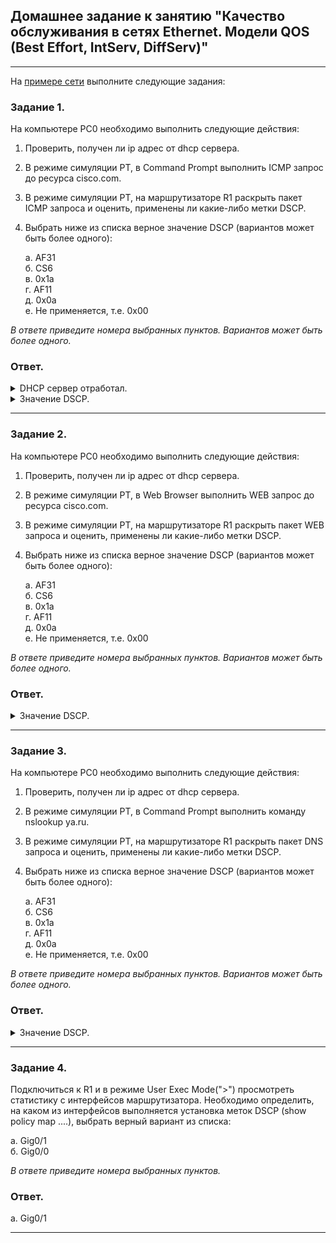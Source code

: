 ## Домашнее задание к занятию "Качество обслуживания в сетях Ethernet. Модели QOS (Best Effort, IntServ, DiffServ)"  

---  

На [примере сети](https://github.com/netology-code/qos-homeworks/blob/main/7-01/qos7_1_homework.pkt) выполните следующие задания:

### Задание 1. 

На компьютере PC0 необходимо выполнить следующие действия:
   1. Проверить, получен ли ip адрес от dhcp сервера.
   2. В режиме симуляции PT, в Command Prompt выполнить ICMP запрос до ресурса cisco.com.
   3. В режиме симуляции PT, на маршрутизаторе R1 раскрыть пакет ICMP запроса и оценить, применены ли какие-либо метки DSCP.
   4. Выбрать ниже из списка верное значение DSCP (вариантов может быть более одного):  
      
      а. AF31  
      б. CS6  
      в. 0х1а  
      г. AF11  
      д. 0x0a  
      е. Не применяется, т.е. 0х00  
 
*В ответе приведите номера выбранных пунктов. Вариантов может быть более одного.*

### Ответ.  

<details>  
<summary>DHCP сервер отработал.</summary>  

![1](pic/1.png)  

</details>

<details>  
<summary>Значение DSCP.</summary>  

е. 0x00  

![2](pic/2.png)  

</details>

---

### Задание 2. 

На компьютере PC0 необходимо выполнить следующие действия:
   1. Проверить, получен ли ip адрес от dhcp сервера.
   2. В режиме симуляции PT, в Web Browser выполнить WEB запрос до ресурса cisco.com.
   3. В режиме симуляции PT, на маршрутизаторе R1 раскрыть пакет WEB запроса и оценить, применены ли какие-либо метки DSCP.
   4. Выбрать ниже из списка верное значение DSCP (вариантов может быть более одного):  
     
      а. AF31  
      б. CS6  
      в. 0х1а  
      г. AF11  
      д. 0x0a  
      е. Не применяется, т.е. 0х00

*В ответе приведите номера выбранных пунктов. Вариантов может быть более одного.*

### Ответ.  

<details>  
<summary>Значение DSCP.</summary>  

в. 0х1а   

![3](pic/3.png)  

</details>

---

### Задание 3.

На компьютере PC0 необходимо выполнить следующие действия:
   1. Проверить, получен ли ip адрес от dhcp сервера.
   2. В режиме симуляции PT, в Command Prompt выполнить команду nslookup ya.ru.
   3. В режиме симуляции PT, на маршрутизаторе R1 раскрыть пакет DNS запроса и оценить, применены ли какие-либо метки DSCP.
   4. Выбрать ниже из списка верное значение DSCP (вариантов может быть более одного):
     
      а. AF31  
      б. CS6  
      в. 0х1а  
      г. AF11  
      д. 0x0a  
      е. Не применяется, т.е. 0х00  

*В ответе приведите номера выбранных пунктов. Вариантов может быть более одного.*

### Ответ.  

<details>  
<summary>Значение DSCP.</summary>  

в. 0х00   

![4](pic/4.png)  

</details>

---  

### Задание 4.

Подключиться к R1 и в режиме User Exec Mode(">") просмотреть статистику с интерфейсов маршрутизатора.
Необходимо определить, на каком из интерфейсов выполняется установка меток DSCP (show policy map ....), выбрать верный вариант из списка:
       
 а. Gig0/1  
 б. Gig0/0  

*В ответе приведите номера выбранных пунктов.*

### Ответ.  

а. Gig0/1  

---